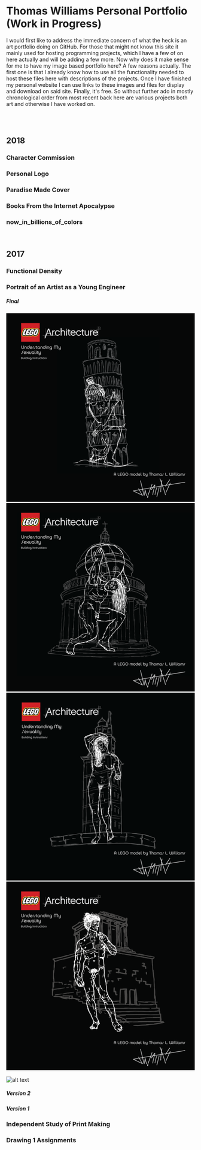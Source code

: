 # Thomas Williams Personal Portfolio (Work in Progress)
I would first like to address the immediate concern of what the heck is an art portfolio doing on GitHub. For those that might not know this site it mainly used for hosting programming projects, which I have a few of on here actually and will be adding a few more. Now why does it make sense for me to have my image based portfolio here? A few reasons actually. The first one is that I already know how to use all the functionality needed to host these files here with descriptions of the projects. Once I have finished my personal website I can use links to these images and files for display and download on said site. Finally, it's free. So without further ado in mostly chronological order from most recent back here are various projects both art and otherwise I have worked on.

<br>
<br>

## 2018

### Character Commission

### Personal Logo

### Paradise Made Cover

### Books From the Internet Apocalypse

### now_in_billions_of_colors


<br>

## 2017

### Functional Density

### Portrait of an Artist as a Young Engineer

##### Final
![alt text](https://raw.githubusercontent.com/high-tech-hobo/portfolio/master/cover_1.png)
![alt text](https://raw.githubusercontent.com/high-tech-hobo/portfolio/master/cover_2.png)
![alt text](https://raw.githubusercontent.com/high-tech-hobo/portfolio/master/cover_3.png)
![alt text](https://raw.githubusercontent.com/high-tech-hobo/portfolio/master/cover_4.png)

![alt text](https://raw.githubusercontent.com/high-tech-hobo/portfolio/master/capstone_final.png)


##### Version 2
##### Version 1

### Independent Study of Print Making

### Drawing 1 Assignments